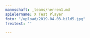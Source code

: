 ```yaml
---
mannschaft: _teams/herren1.md
spielername: X Test Player
foto: "/upload/2019-04-03-bild5.jpg"
freitext: ''

---
```

